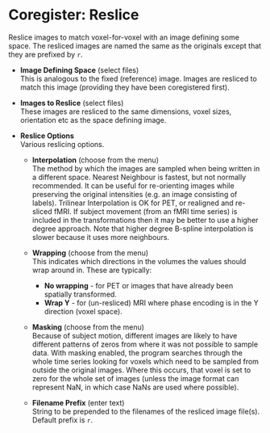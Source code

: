 # Coregister: Reslice  
Reslice images to match voxel-for-voxel with an image defining some space. The resliced images are named the same as the originals except that they are prefixed by ``r``.  

* **Image Defining Space** (select files)  
This is analogous to the fixed (reference) image. Images are resliced to match this image (providing they have been coregistered first).  

* **Images to Reslice** (select files)  
These images are resliced to the same dimensions, voxel sizes, orientation etc as the space defining image.  

* **Reslice Options**   
Various reslicing options.  

    * **Interpolation** (choose from the menu)  
    The method by which the images are sampled when being written in a different space.  Nearest Neighbour is fastest, but not normally recommended. It can be useful for re-orienting images while preserving the original intensities (e.g. an image consisting of labels). Trilinear Interpolation is OK for PET, or realigned and re-sliced fMRI. If subject movement (from an fMRI time series) is included in the transformations then it may be better to use a higher degree approach. Note that higher degree B-spline interpolation is slower because it uses more neighbours.  

    * **Wrapping** (choose from the menu)  
    This indicates which directions in the volumes the values should wrap around in. These are typically:  
        * **No wrapping** - for PET or images that have already been spatially transformed.  
        * **Wrap Y**  - for (un-resliced) MRI where phase encoding is in the Y direction (voxel space).  

    * **Masking** (choose from the menu)  
    Because of subject motion, different images are likely to have different patterns of zeros from where it was not possible to sample data. With masking enabled, the program searches through the whole time series looking for voxels which need to be sampled from outside the original images. Where this occurs, that voxel is set to zero for the whole set of images (unless the image format can represent NaN, in which case NaNs are used where possible).  

    * **Filename Prefix** (enter text)  
    String to be prepended to the filenames of the resliced image file(s). Default prefix is ``r``.  
